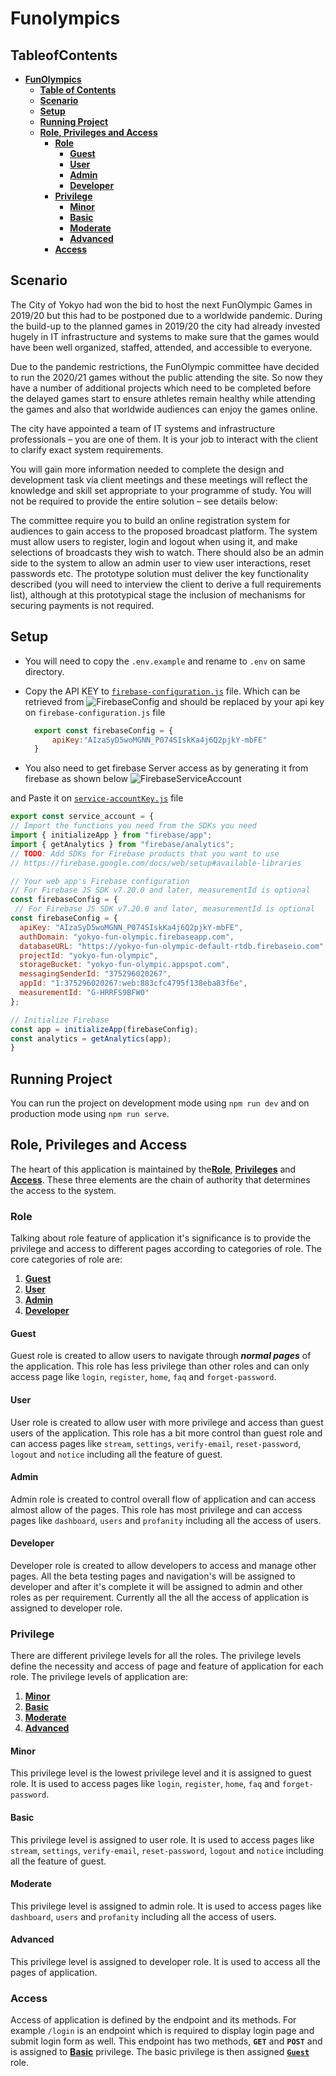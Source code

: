 # **Funolympics**

## **TableofContents**

- [**FunOlympics**](#fun-olympics)
  - [**Table of Contents**](#table-of-contents)
  - [**Scenario**](#scenario)
  - [**Setup**](#setup)
  - [**Running Project**](#running-project)
  - [**Role, Privileges and Access**](#role-privileges-and-access)
    - [**Role**](#role)
      - [**Guest**](#guest)
      - [**User**](#user)
      - [**Admin**](#admin)
      - [**Developer**](#developer)
    - [**Privilege**](#privilege)
      - [**Minor**](#minor)
      - [**Basic**](#basic)
      - [**Moderate**](#moderate)
      - [**Advanced**](#advanced)
    - [**Access**](#access)

## **Scenario**

The City of Yokyo had won the bid to host the next FunOlympic Games in 2019/20 but this had to be postponed due to a worldwide pandemic. During the build-up to the planned games in 2019/20 the city had already invested hugely in IT infrastructure and systems to make sure that the games would have been well organized, staffed, attended, and accessible to everyone.

Due to the pandemic restrictions, the FunOlympic committee have decided to run the 2020/21 games without the public attending the site. So now they have a number of additional projects which need to be completed before the delayed games start to ensure athletes remain healthy while attending the games and also that worldwide audiences can enjoy the games online.

The city have appointed a team of IT systems and infrastructure professionals – you are one of them. It is your job to interact with the client to clarify exact system requirements.

You will gain more information needed to complete the design and development task via client meetings and these meetings will reflect the knowledge and skill set appropriate to your programme of study. You will not be required to provide the entire solution – see details below:

The committee require you to build an online registration system for audiences to gain access to the proposed broadcast platform. The system must allow users to register, login and logout when using it, and make selections of broadcasts they wish to watch. There should also be an admin side to the system to allow an admin user to view user interactions, reset passwords etc. The prototype solution must deliver the key functionality described (you will need to interview the client to derive a full requirements list), although at this prototypical stage the inclusion of mechanisms for securing payments is not required.

## **Setup**

- You will need to copy the `.env.example` and rename to `.env` on same directory.
  
- Copy the API KEY to [`firebase-configuration.js`](./Config/app/firebase-configuration.js) file. Which can be retrieved from
  ![FirebaseConfig](./docs/FirebaseConfig.png)
 and should be replaced by your api key on `firebase-configuration.js` file

  ```js
    export const firebaseConfig = {
        apiKey:"AIzaSyD5woMGNN_P074SIskKa4j6Q2pjkY-mbFE"
    }
  ```

- You also need to get firebase Server access as by generating it from firebase as shown below
![FirebaseServiceAccount](./docs/ServiceAccount.png)

and Paste it on [`service-accountKey.js`](./Config/app/service-accountKey.js) file

```js
export const service_account = {
// Import the functions you need from the SDKs you need
import { initializeApp } from "firebase/app";
import { getAnalytics } from "firebase/analytics";
// TODO: Add SDKs for Firebase products that you want to use
// https://firebase.google.com/docs/web/setup#available-libraries

// Your web app's Firebase configuration
// For Firebase JS SDK v7.20.0 and later, measurementId is optional
const firebaseConfig = {
 // For Firebase JS SDK v7.20.0 and later, measurementId is optional
const firebaseConfig = {
  apiKey: "AIzaSyD5woMGNN_P074SIskKa4j6Q2pjkY-mbFE",
  authDomain: "yokyo-fun-olympic.firebaseapp.com",
  databaseURL: "https://yokyo-fun-olympic-default-rtdb.firebaseio.com",
  projectId: "yokyo-fun-olympic",
  storageBucket: "yokyo-fun-olympic.appspot.com",
  messagingSenderId: "375296020267",
  appId: "1:375296020267:web:883cfc4795f138eba83f6e",
  measurementId: "G-HRRFS9BFW0"
};

// Initialize Firebase
const app = initializeApp(firebaseConfig);
const analytics = getAnalytics(app);
}

```

## **Running Project**

You can run the project on development mode using `npm run dev` and on production mode using `npm run serve`.

## **Role, Privileges and Access**

The heart of this application is maintained by the[**Role**](#role), [**Privileges**](#privilege) and [**Access**](#access). These three elements are the chain of authority that determines the access to the system.

### **Role**

Talking about role feature of application it's significance is to provide the privilege and access to different pages according to categories of role. The core categories of role are:

1. [**Guest**](#guest)
2. [**User**](#user)
3. [**Admin**](#admin)
4. [**Developer**](#developer)

#### **Guest**

Guest role is created to allow users to navigate through **_normal pages_** of the application. This role has less privilege than other roles and can only access page like `login`, `register`, `home`, `faq` and `forget-password`.

#### **User**

User role is created to allow user with more privilege and access than guest users of the application. This role has a bit more control than guest role and can access pages like `stream`, `settings`, `verify-email`, `reset-password`, `logout` and `notice` including all the feature of guest.

#### **Admin**

Admin role is created to control overall flow of application and can access almost allow of the pages. This role has most privilege and can access pages like `dashboard`, `users` and `profanity` including all the access of users.

#### **Developer**

Developer role is created to allow developers to access and manage other pages. All the beta testing pages and navigation's will be assigned to developer and after it's complete it will be assigned to admin and other roles as per requirement. Currently all the all the access of application is assigned to developer role.

### **Privilege**

There are different privilege levels for all the roles. The privilege levels define the necessity and access of page and feature of application for each role. The privilege levels of application are:

1. [**Minor**](#minor)
2. [**Basic**](#basic)
3. [**Moderate**](#moderate)
4. [**Advanced**](#advanced)

#### **Minor**

This privilege level is the lowest privilege level and it is assigned to guest role. It is used to access pages like `login`, `register`, `home`, `faq` and `forget-password`.

#### **Basic**

This privilege level is assigned to user role. It is used to access pages like `stream`, `settings`, `verify-email`, `reset-password`, `logout` and `notice` including all the feature of guest.

#### **Moderate**

This privilege level is assigned to admin role. It is used to access pages like `dashboard`, `users` and `profanity` including all the access of users.

#### **Advanced**

This privilege level is assigned to developer role. It is used to access all the pages of application.

### **Access**

Access of application is defined by the endpoint and its methods. For example `/login` is an endpoint which is required to display login page and submit login form as well. This endpoint has two methods, **`GET`** and **`POST`** and is assigned to [**Basic**](#basic) privilege. The basic privilege is then assigned [**`Guest`**](#guest) role.
